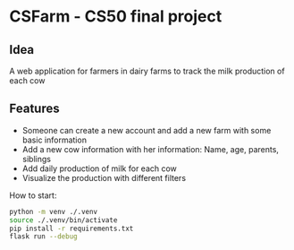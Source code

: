 # CSFarm - CS50 final project

## Idea 

A web application for farmers in dairy farms to track the milk production of each cow

## Features

- Someone can create a new account and add a new farm with some basic information
- Add a new cow information with her information: Name, age, parents, siblings
- Add daily production of milk for each cow
- Visualize the production with different filters

How to start:
```sh
python -m venv ./.venv
source ./.venv/bin/activate
pip install -r requirements.txt
flask run --debug
```
